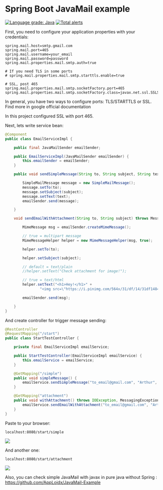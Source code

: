# Spring Boot JavaMail example 
[![Language grade: Java](https://img.shields.io/lgtm/grade/java/g/AppLoidx/spring-mail-example.svg?logo=lgtm&logoWidth=18)](https://lgtm.com/projects/g/AppLoidx/spring-mail-example/context:java) [![Total alerts](https://img.shields.io/lgtm/alerts/g/AppLoidx/spring-mail-example.svg?logo=lgtm&logoWidth=18)](https://lgtm.com/projects/g/AppLoidx/spring-mail-example/alerts/)


First, you need to configure your application properties with your credentials:

```properties
spring.mail.host=smtp.gmail.com
spring.mail.port=465
spring.mail.username=your_email
spring.mail.password=password
spring.mail.properties.mail.smtp.auth=true

# If you need TLS in some ports
# spring.mail.properties.mail.smtp.starttls.enable=true

# SSL, post 465
spring.mail.properties.mail.smtp.socketFactory.port=465
spring.mail.properties.mail.smtp.socketFactory.class=javax.net.ssl.SSLSocketFactory
```

In general, you have two ways to configure ports: TLS/STARTTLS or SSL. Find more in google official documentation

In this project configured SSL with port 465.

Next, lets write service bean:

```java
@Component
public class EmailServiceImpl {

    public final JavaMailSender emailSender;

    public EmailServiceImpl(JavaMailSender emailSender) {
        this.emailSender = emailSender;
    }

    public void sendSimpleMessage(String to, String subject, String text) {

        SimpleMailMessage message = new SimpleMailMessage();
        message.setTo(to);
        message.setSubject(subject);
        message.setText(text);
        emailSender.send(message);

    }

    void sendEmailWithAttachment(String to, String subject) throws MessagingException {

        MimeMessage msg = emailSender.createMimeMessage();

        // true = multipart message
        MimeMessageHelper helper = new MimeMessageHelper(msg, true);

        helper.setTo(to);

        helper.setSubject(subject);

        // default = text/plain
        //helper.setText("Check attachment for image!");

        // true = text/html
        helper.setText("<h1>Hey!</h1>" +
                "<img src=\"https://i.pinimg.com/564x/31/df/14/31df1484768d55b36fc62b30e935b95c.jpg\" />", true);

        emailSender.send(msg);

    }
}
```

And create controller for trigger message sending:

```java
@RestController
@RequestMapping("/start")
public class StartTestController {

    private final EmailServiceImpl emailService;

    public StartTestController(EmailServiceImpl emailService) {
        this.emailService = emailService;
    }

    @GetMapping("/simple")
    public void simpleMessage() {
        emailService.sendSimpleMessage("to_email@gmail.com", "Arthur", "Hello!");
    }

    @GetMapping("attachment")
    public void withAttachment() throws IOException, MessagingException {
        emailService.sendEmailWithAttachment("to_email@gmail.com", "Arthur");
    }
}
```

Paste to your browser:
```
localhost:8080/start/simple
```
![](https://i.imgur.com/L3ZiJbV.png)

And another one:
```
localhost:8080/start/attachment
```

![](https://i.imgur.com/qeMkeg5.png)

Also, you can check simple JavaMail with javax in pure java without Spring : https://github.com/AppLoidx/JavaMail-Example
